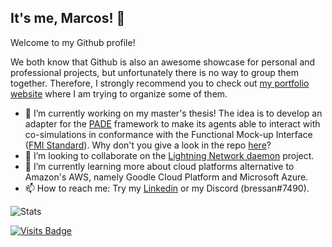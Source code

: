 ## It's me, Marcos! 👋

Welcome to my Github profile!

We both know that Github is also an awesome showcase for personal and professional projects, but unfortunately there is no way to group them together.
Therefore, I strongly recommend you to check out [my portfolio website](https://bressanmarcos.github.io) where I am trying to organize some of them.

- 🔭 I’m currently working on my master's thesis! The idea is to develop an adapter for the [PADE](https://github.com/grei-ufc/pade) framework to make its agents able to interact with co-simulations in conformance with the Functional Mock-up Interface ([FMI Standard](https://fmi-standard.org)). Why don't you give a look in the repo [here](https://github.com/bressanmarcos/pade-fmi)?
- 👯 I’m looking to collaborate on the [Lightning Network daemon](https://github.com/lightningnetwork/lnd) project.
- 🌱 I’m currently learning more about cloud platforms alternative to Amazon's AWS, namely Goodle Cloud Platform and Microsoft Azure.
- 📫 How to reach me: Try my [Linkedin](https://linkedin.com/in/bressanmarcos) or my Discord (bressan#7490). 

![Stats](https://github-readme-stats.vercel.app/api?username=bressanmarcos&show_icons=true&theme=dark)

[![Visits Badge](https://badges.pufler.dev/visits/bressanmarcos/bressanmarcos)](https://badges.pufler.dev)



<!--
**bressanmarcos/bressanmarcos** is a ✨ _special_ ✨ repository because its `README.md` (this file) appears on your GitHub profile.

Here are some ideas to get you started:

- 🤔 I’m looking for help with ...
- 💬 Ask me about ...
- 😄 Pronouns: ...
- ⚡ Fun fact: ...
-->

